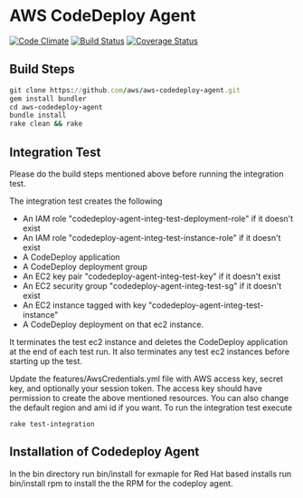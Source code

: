 # AWS CodeDeploy Agent

[![Code Climate](https://codeclimate.com/github/aws/aws-codedeploy-agent.png)](https://codeclimate.com/github/aws/aws-codedeploy-agent) [![Build Status](https://travis-ci.org/aws/aws-codedeploy-agent.png?branch=master)](https://travis-ci.org/aws/aws-codedeploy-agent) [![Coverage Status](https://coveralls.io/repos/aws/aws-codedeploy-agent/badge.svg?branch=master&service=github)](https://coveralls.io/r/aws/aws-codedeploy-agent?branch=master)


## Build Steps

``` ruby
git clone https://github.com/aws/aws-codedeploy-agent.git
gem install bundler
cd aws-codedeploy-agent
bundle install
rake clean && rake
```

## Integration Test
  
Please do the build steps mentioned above before running the integration test.
  
The integration test creates the following
* An IAM role "codedeploy-agent-integ-test-deployment-role" if it doesn't exist
* An IAM role "codedeploy-agent-integ-test-instance-role" if it doesn't exist
* A CodeDeploy application
* A CodeDeploy deployment group
* An EC2 key pair "codedeploy-agent-integ-test-key" if it doesn't exist
* An EC2 security group "codedeploy-agent-integ-test-sg" if it doesn't exist
* An EC2 instance tagged with key "codedeploy-agent-integ-test-instance"
* A CodeDeploy deployment on that ec2 instance.
  
It terminates the test ec2 instance and deletes the CodeDeploy application at the end of each test run.
It also terminates any test ec2 instances before starting up the test.
  
Update the features/AwsCredentials.yml file with AWS access key, secret key, and optionally your session token. The access key should have permission to create the above mentioned resources. You can also change the default region and ami id if you want. To run the integration test execute

```
rake test-integration
```
## Installation of Codedeploy Agent

In the bin directory run bin/install <agent> for exmaple for Red Hat based installs run bin/install rpm to install the the RPM for the codeploy agent.
